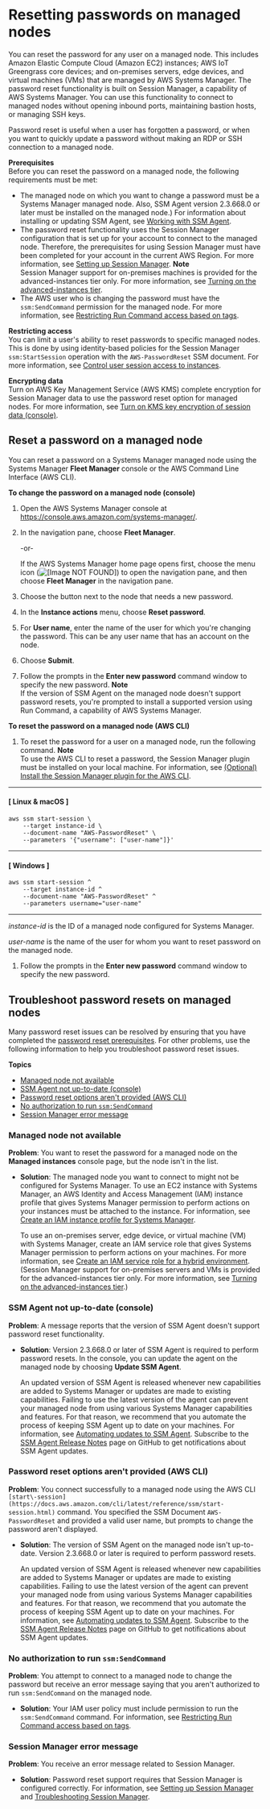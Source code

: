 # Resetting passwords on managed nodes<a name="managed-instances-password-reset"></a>

You can reset the password for any user on a managed node\. This includes Amazon Elastic Compute Cloud \(Amazon EC2\) instances; AWS IoT Greengrass core devices; and on\-premises servers, edge devices, and virtual machines \(VMs\) that are managed by AWS Systems Manager\. The password reset functionality is built on Session Manager, a capability of AWS Systems Manager\. You can use this functionality to connect to managed nodes without opening inbound ports, maintaining bastion hosts, or managing SSH keys\. 

Password reset is useful when a user has forgotten a password, or when you want to quickly update a password without making an RDP or SSH connection to a managed node\. 

**Prerequisites**  
Before you can reset the password on a managed node, the following requirements must be met:
+ The managed node on which you want to change a password must be a Systems Manager managed node\. Also, SSM Agent version 2\.3\.668\.0 or later must be installed on the managed node\.\) For information about installing or updating SSM Agent, see [Working with SSM Agent](ssm-agent.md)\.
+ The password reset functionality uses the Session Manager configuration that is set up for your account to connect to the managed node\. Therefore, the prerequisites for using Session Manager must have been completed for your account in the current AWS Region\. For more information, see [Setting up Session Manager](session-manager-getting-started.md)\.
**Note**  
Session Manager support for on\-premises machines is provided for the advanced\-instances tier only\. For more information, see [Turning on the advanced\-instances tier](systems-manager-managedinstances-advanced.md)\.
+ The AWS user who is changing the password must have the `ssm:SendCommand` permission for the managed node\. For more information, see [Restricting Run Command access based on tags](sysman-rc-setting-up.md#sysman-rc-setting-up-cmdsec)\.

**Restricting access**  
You can limit a user's ability to reset passwords to specific managed nodes\. This is done by using identity\-based policies for the Session Manager `ssm:StartSession` operation with the `AWS-PasswordReset` SSM document\. For more information, see [Control user session access to instances](session-manager-getting-started-restrict-access.md)\.

**Encrypting data**  
Turn on AWS Key Management Service \(AWS KMS\) complete encryption for Session Manager data to use the password reset option for managed nodes\. For more information, see [Turn on KMS key encryption of session data \(console\)](session-preferences-enable-encryption.md)\.

## Reset a password on a managed node<a name="managed-instance-reset-a-password"></a>

You can reset a password on a Systems Manager managed node using the Systems Manager **Fleet Manager** console or the AWS Command Line Interface \(AWS CLI\)\.

**To change the password on a managed node \(console\)**

1. Open the AWS Systems Manager console at [https://console\.aws\.amazon\.com/systems\-manager/](https://console.aws.amazon.com/systems-manager/)\.

1. In the navigation pane, choose **Fleet Manager**\.

   \-or\-

   If the AWS Systems Manager home page opens first, choose the menu icon \(![\[Image NOT FOUND\]](http://docs.aws.amazon.com/systems-manager/latest/userguide/images/menu-icon-small.png)\) to open the navigation pane, and then choose **Fleet Manager** in the navigation pane\.

1. Choose the button next to the node that needs a new password\.

1. In the **Instance actions** menu, choose **Reset password**\.

1. For **User name**, enter the name of the user for which you're changing the password\. This can be any user name that has an account on the node\.

1. Choose **Submit**\.

1. Follow the prompts in the **Enter new password** command window to specify the new password\.
**Note**  
If the version of SSM Agent on the managed node doesn't support password resets, you're prompted to install a supported version using Run Command, a capability of AWS Systems Manager\.

**To reset the password on a managed node \(AWS CLI\)**

1. To reset the password for a user on a managed node, run the following command\.
**Note**  
To use the AWS CLI to reset a password, the Session Manager plugin must be installed on your local machine\. For information, see [\(Optional\) Install the Session Manager plugin for the AWS CLI](session-manager-working-with-install-plugin.md)\.

------
#### [ Linux & macOS ]

   ```
   aws ssm start-session \
       --target instance-id \
       --document-name "AWS-PasswordReset" \
       --parameters '{"username": ["user-name"]}'
   ```

------
#### [ Windows ]

   ```
   aws ssm start-session ^
       --target instance-id ^
       --document-name "AWS-PasswordReset" ^
       --parameters username="user-name"
   ```

------

   *instance\-id* is the ID of a managed node configured for Systems Manager\. 

   *user\-name* is the name of the user for whom you want to reset password on the managed node\. 

1. Follow the prompts in the **Enter new password** command window to specify the new password\.

## Troubleshoot password resets on managed nodes<a name="password-reset-troubleshooting"></a>

Many password reset issues can be resolved by ensuring that you have completed the [password reset prerequisites](#pw-reset-prereqs)\. For other problems, use the following information to help you troubleshoot password reset issues\.

**Topics**
+ [Managed node not available](#password-reset-troubleshooting-instances)
+ [SSM Agent not up\-to\-date \(console\)](#password-reset-troubleshooting-ssmagent-console)
+ [Password reset options aren't provided \(AWS CLI\)](#password-reset-troubleshooting-ssmagent-cli)
+ [No authorization to run `ssm:SendCommand`](#password-reset-troubleshooting-sendcommand)
+ [Session Manager error message](#password-reset-troubleshooting-session-manager)

### Managed node not available<a name="password-reset-troubleshooting-instances"></a>

**Problem**: You want to reset the password for a managed node on the **Managed instances** console page, but the node isn't in the list\.
+ **Solution**: The managed node you want to connect to might not be configured for Systems Manager\. To use an EC2 instance with Systems Manager, an AWS Identity and Access Management \(IAM\) instance profile that gives Systems Manager permission to perform actions on your instances must be attached to the instance\. For information, see [Create an IAM instance profile for Systems Manager](setup-instance-profile.md)\. 

  To use an on\-premises server, edge device, or virtual machine \(VM\) with Systems Manager, create an IAM service role that gives Systems Manager permission to perform actions on your machines\. For more information, see [Create an IAM service role for a hybrid environment](sysman-service-role.md)\. \(Session Manager support for on\-premises servers and VMs is provided for the advanced\-instances tier only\. For more information, see [Turning on the advanced\-instances tier](systems-manager-managedinstances-advanced.md)\.\)

### SSM Agent not up\-to\-date \(console\)<a name="password-reset-troubleshooting-ssmagent-console"></a>

**Problem**: A message reports that the version of SSM Agent doesn't support password reset functionality\.
+ **Solution**: Version 2\.3\.668\.0 or later of SSM Agent is required to perform password resets\. In the console, you can update the agent on the managed node by choosing **Update SSM Agent**\. 

  An updated version of SSM Agent is released whenever new capabilities are added to Systems Manager or updates are made to existing capabilities\. Failing to use the latest version of the agent can prevent your managed node from using various Systems Manager capabilities and features\. For that reason, we recommend that you automate the process of keeping SSM Agent up to date on your machines\. For information, see [Automating updates to SSM Agent](ssm-agent-automatic-updates.md)\. Subscribe to the [SSM Agent Release Notes](https://github.com/aws/amazon-ssm-agent/blob/mainline/RELEASENOTES.md) page on GitHub to get notifications about SSM Agent updates\.

### Password reset options aren't provided \(AWS CLI\)<a name="password-reset-troubleshooting-ssmagent-cli"></a>

**Problem**: You connect successfully to a managed node using the AWS CLI `[start\-session](https://docs.aws.amazon.com/cli/latest/reference/ssm/start-session.html)` command\. You specified the SSM Document `AWS-PasswordReset` and provided a valid user name, but prompts to change the password aren't displayed\.
+ **Solution**: The version of SSM Agent on the managed node isn't up\-to\-date\. Version 2\.3\.668\.0 or later is required to perform password resets\. 

  An updated version of SSM Agent is released whenever new capabilities are added to Systems Manager or updates are made to existing capabilities\. Failing to use the latest version of the agent can prevent your managed node from using various Systems Manager capabilities and features\. For that reason, we recommend that you automate the process of keeping SSM Agent up to date on your machines\. For information, see [Automating updates to SSM Agent](ssm-agent-automatic-updates.md)\. Subscribe to the [SSM Agent Release Notes](https://github.com/aws/amazon-ssm-agent/blob/mainline/RELEASENOTES.md) page on GitHub to get notifications about SSM Agent updates\.

### No authorization to run `ssm:SendCommand`<a name="password-reset-troubleshooting-sendcommand"></a>

**Problem**: You attempt to connect to a managed node to change the password but receive an error message saying that you aren't authorized to run `ssm:SendCommand` on the managed node\.
+ **Solution**: Your IAM user policy must include permission to run the `ssm:SendCommand` command\. For information, see [Restricting Run Command access based on tags](sysman-rc-setting-up.md#sysman-rc-setting-up-cmdsec)\.

### Session Manager error message<a name="password-reset-troubleshooting-session-manager"></a>

**Problem**: You receive an error message related to Session Manager\.
+ **Solution**: Password reset support requires that Session Manager is configured correctly\. For information, see [Setting up Session Manager](session-manager-getting-started.md) and [Troubleshooting Session Manager](session-manager-troubleshooting.md)\.